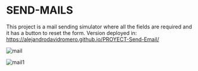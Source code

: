 # SEND-MAILS

This project is a mail sending simulator where all the fields are required and it has a button to reset the form.
Version deployed in: https://alejandrodavidromero.github.io/PROYECT-Send-Email/

![mail](https://user-images.githubusercontent.com/106411246/201548828-eda24296-253a-41a5-aa5e-be39cb9b1ccd.jpg)

![mail1](https://user-images.githubusercontent.com/106411246/201548831-882389a2-af2d-4580-8018-83675f0cb43e.jpg)
